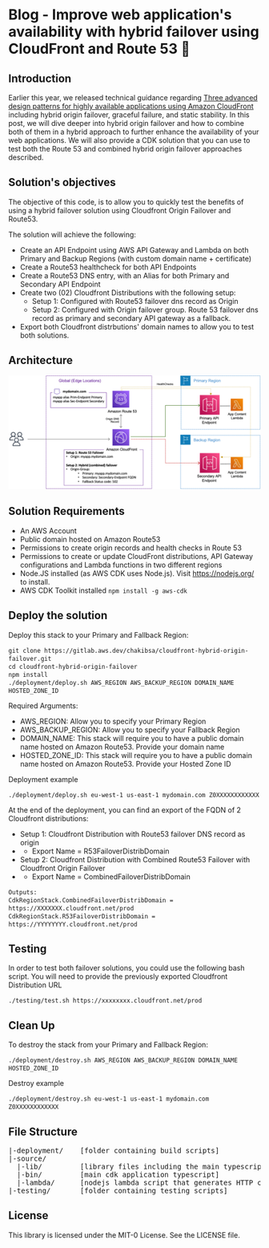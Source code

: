 # Blog - Improve web application's availability with hybrid failover using CloudFront and Route 53 🚀

## Introduction

Earlier this year, we released technical guidance regarding [Three advanced design patterns for highly available applications using Amazon CloudFront](https://aws.amazon.com/fr/blogs/networking-and-content-delivery/three-advanced-design-patterns-for-high-available-applications-using-amazon-cloudfront/) including hybrid origin failover, graceful failure, and static stability. In this post, we will dive deeper into hybrid origin failover and how to combine both of them in a hybrid approach to further enhance the availability of your web applications. We will also provide a CDK solution that you can use to test both the Route 53 and combined hybrid origin failover approaches described. 


## Solution's objectives

The objective of this code, is to allow you to quickly test the benefits of using a hybrid failover solution using Cloudfront Origin Failover and Route53.

The solution will achieve the following:
* Create an API Endpoint using AWS API Gateway and Lambda on both Primary and Backup Regions (with custom domain name + certificate)
* Create a Route53 healthcheck for both API Endpoints
* Create a Route53 DNS entry, with an Alias for both Primary and Secondary API Endpoint
* Create two (02) Cloudfront Distributions with the following setup:
  * Setup 1: Configured with Route53 failover dns record as Origin
  * Setup 2: Configured with Origin failover group. Route 53 failover dns record as primary and secondary API gateway as a fallback.
* Export both Cloudfront distrbutions' domain names to allow you to test both solutions.


## Architecture

![image](/source/images/architecture.png "Architecture")

## Solution Requirements
* An AWS Account
* Public domain hosted on Amazon Route53
* Permissions to create origin records and health checks in Route 53 
* Permissions to create or update CloudFront distributions, API Gateway configurations and Lambda functions in two different regions
* Node.JS installed (as AWS CDK uses Node.js). Visit https://nodejs.org/ to install.
* AWS CDK Toolkit installed `npm install -g aws-cdk`

## Deploy the solution

Deploy this stack to your Primary and Fallback Region:
```
git clone https://gitlab.aws.dev/chakibsa/cloudfront-hybrid-origin-failover.git
cd cloudfront-hybrid-origin-failover
npm install
./deployment/deploy.sh AWS_REGION AWS_BACKUP_REGION DOMAIN_NAME HOSTED_ZONE_ID
```


Required Arguments:
* AWS_REGION: Allow you to specify your Primary Region
* AWS_BACKUP_REGION: Allow you to specify your Fallback Region
* DOMAIN_NAME: This stack will require you to have a public domain name hosted on Amazon Route53. Provide your domain name
* HOSTED_ZONE_ID: This stack will require you to have a public domain name hosted on Amazon Route53. Provide your Hosted Zone ID

Deployment example
```
./deployment/deploy.sh eu-west-1 us-east-1 mydomain.com Z0XXXXXXXXXXXX
```

At the end of the deployment, you can find an export of the FQDN of 2 Cloudfront distributions:
* Setup 1: Cloudfront Distribution with Route53 failover DNS record as origin
* * Export Name = R53FailoverDistribDomain
* Setup 2: Cloudfront Distribution with Combined Route53 Failover with Cloudfront Origin Failover 
* * Export Name = CombinedFailoverDistribDomain

```
Outputs:
CdkRegionStack.CombinedFailoverDistribDomain = https://XXXXXXX.cloudfront.net/prod
CdkRegionStack.R53FailoverDistribDomain = https://YYYYYYYY.cloudfront.net/prod
```

## Testing
In order to test both failover solutions, you could use the following bash script. You will need to provide the previously exported Cloudfront Distribution URL 

```
./testing/test.sh https://xxxxxxxx.cloudfront.net/prod
```

## Clean Up
To destroy the stack from your Primary and Fallback Region:
```
./deployment/destroy.sh AWS_REGION AWS_BACKUP_REGION DOMAIN_NAME HOSTED_ZONE_ID
```

Destroy example
```
./deployment/destroy.sh eu-west-1 us-east-1 mydomain.com Z0XXXXXXXXXXXX
```

## File Structure
<pre>
|-deployment/    [folder containing build scripts]
|-source/
  |-lib/         [library files including the main typescript stack]
  |-bin/         [main cdk application typescript]
  |-lambda/      [nodejs lambda script that generates HTTP content]
|-testing/       [folder containing testing scripts]
</pre>

## License
This library is licensed under the MIT-0 License. See the LICENSE file.

